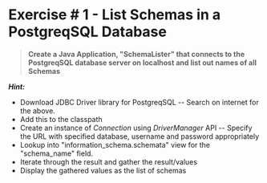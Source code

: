 # Exercise # 1 - List Schemas in a PostgreqSQL Database

> **Create a Java Application, "SchemaLister" that connects to the PostgreqSQL database server on localhost and list out names of all Schemas**

***Hint:*** 
- Download JDBC Driver library for PostgreqSQL
-- Search on internet for the above.
- Add this to the classpath
- Create an instance of *Connection* using *DriverManager* API
-- Specify the URL with specified database, username and password appropriately
- Lookup into "information_schema.schemata" view for the "schema_name" field.
- Iterate through the result and gather the result/values 
- Display the gathered values as the list of schemas

